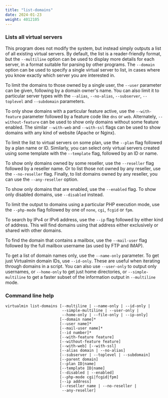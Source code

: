 ```yaml
---
title: "list-domains"
date: 2024-01-23
weight: 4012105
---
```


### Lists all virtual servers

This program does not modify the system, but instead simply outputs a list of all existing virtual servers. By default, the list is a reader-friendly format, but the `--multiline` option can be used to display more details for each server, in a format suitable for parsing by other programs. The `--domain` option can be used to specify a single virtual server to list, in cases where you know exactly which server you are interested in.

To limit the domains to those owned by a single user, the `--user` parameter can be given, following by a domain owner's name. You can also limit it to particular server types with the `--alias`, `--no-alias`, `--subserver`, `--toplevel` and `--subdomain` parameters.

To only show domains with a particular feature active, use the `--with-feature` parameter followed by a feature code like `dns` or `web`. Alternately, `--without-feature` can be used to show only domains without some feature enabled. The similar `--with-web` and `--with-ssl` flags can be used to show domains with any kind of website (Apache or Nginx).

To limit the list to virtual servers on some plan, use the `--plan` flag followed by a plan name or ID. Similarly, you can select only virtual servers created using some template with the `--template` flag, followed by an ID or name.

To show only domains owned by some reseller, use the `--reseller` flag followed by a reseller name. Or to list those not owned by any reseller, use the `--no-reseller` flag. Finally, to list domains owned by any reseller, you can use the `--any-reseller` option.

To show only domains that are enabled, use the `--enabled` flag. To show only disabled domains, use `--disabled` instead.

To limit the output to domains using a particular PHP execution mode, use the `--php-mode` flag followed by one of `none`, `cgi`, `fcgid` or `fpm`.

To search by IPv4 or IPv6 address, use the `--ip` flag followed by either kind of address. This will find domains using that address either exclusively or shared with other domains.

To find the domain that contains a mailbox, use the `--mail-user` flag followed by the full mailbox username (as used by FTP and IMAP).

To get a list of domain names only, use the `--name-only` parameter. To get just Virtualmin domain IDs, use `--id-only`. These are useful when iterating through domains in a script. You can also use `--user-only` to output only usernames, or `--home-only` to get just home directories, or `--simple-multiline` to get a faster subset of the information output in `--multiline` mode.


### Command line help

```text
virtualmin list-domains [--multiline | --name-only | --id-only |
                         --simple-multiline | --user-only |
                         --home-only | --file-only | --ip-only]
                        [--domain name]*
                        [--user name]*
                        [--mail-user name]*
                        [--id number]*
                        [--with-feature feature]
                        [--without-feature feature]
                        [--with-web] [--with-ssl]
                        [--alias domain | --no-alias]
                        [--subserver | --toplevel | --subdomain]
                        [--parent domain]
                        [--plan ID|name]
                        [--template ID|name]
                        [--disabled | --enabled]
                        [--php-mode cgi|fcgid|fpm]
                        [--ip address]
                        [--reseller name | --no-reseller |
                         --any-reseller]
```
